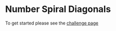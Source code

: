 # Number Spiral Diagonals

To get started please see the [challenge page](https://projecteuler.net/problem=28)
